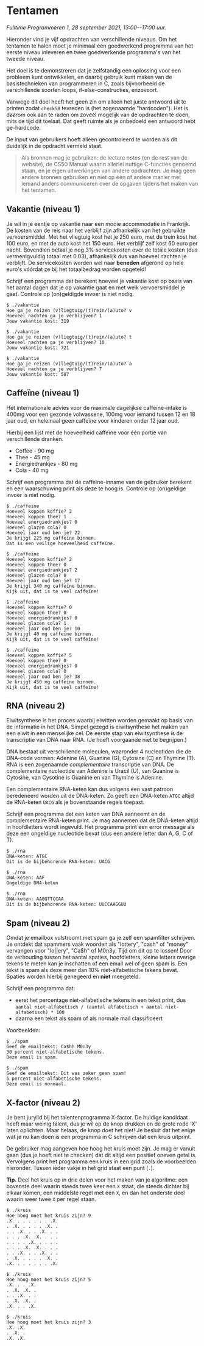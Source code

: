# Tentamen

*Fulltime Programmeren 1, 28 september 2021, 13:00--17:00 uur.*

Hieronder vind je vijf opdrachten van verschillende niveaus. Om het tentamen te halen moet je minimaal één goedwerkend programma van het eerste niveau inleveren en twee goedwerkende programma's van het tweede niveau.

Het doel is te demonstreren dat je zelfstandig een oplossing voor een probleem kunt ontwikkelen, en daarbij gebruik kunt maken van de basistechnieken van programmeren in C, zoals bijvoorbeeld de verschillende soorten loops, if-else-constructies, enzovoort.

Vanwege dit doel heeft het geen zin om alleen het juiste antwoord uit te printen zodat `check50` tevreden is (het zogenaamde "hardcoden"). Het is daarom ook aan te raden om zoveel mogelijk van de opdrachten te doen, mits de tijd dit toelaat. Dat geeft ruimte als je onbedoeld een antwoord hebt ge-hardcode.

De input van gebruikers hoeft alleen gecontroleerd te worden als dit duidelijk in de opdracht vermeld staat.

> Als bronnen mag je gebruiken: de lecture notes (en de rest van de website), de CS50 Manual waarin allerlei nuttige C-functies genoemd staan, en je eigen uitwerkingen van andere opdrachten. Je mag geen andere bronnen gebruiken en niet op één of andere manier met iemand anders communiceren over de opgaven tijdens het maken van het tentamen.

## Vakantie (niveau 1)

Je wil in je eentje op vakantie naar een mooie accommodatie in Frankrijk. De kosten van de reis naar het verblijf zijn afhankelijk van het gebruikte vervoersmiddel. Met het vliegtuig kost het je 250 euro, met de trein kost het 100 euro, en met de auto kost het 150 euro. Het verblijf zelf kost 60 euro per nacht. Bovendien betaal je nog 3% servicekosten over de totale kosten (dus vermenigvuldig totaal met 0.03), afhankelijk dus van hoeveel nachten je verblijft. De servicekosten worden wel naar **beneden** afgerond op hele euro's vóórdat ze bij het totaalbedrag worden opgeteld!

Schrijf een programma dat berekent hoeveel je vakantie kost op basis van het aantal dagen dat je op vakantie gaat en met welk vervoersmiddel je gaat. Controle op (on)geldigde invoer is niet nodig.

    $ ./vakantie
    Hoe ga je reizen (v)liegtuig/(t)rein/(a)uto? v
    Hoeveel nachten ga je verblijven? 1
    Jouw vakantie kost: 319

    $ ./vakantie
    Hoe ga je reizen (v)liegtuig/(t)rein/(a)uto? t
    Hoeveel nachten ga je verblijven? 10
    Jouw vakantie kost: 721

    $ ./vakantie
    Hoe ga je reizen (v)liegtuig/(t)rein/(a)uto? a
    Hoeveel nachten ga je verblijven? 7
    Jouw vakantie kost: 587


## Caffeïne (niveau 1)

Het internationale advies voor de maximale dagelijkse caffeïne-intake is 400mg voor een gezonde volwassene, 100mg voor iemand tussen 12 en 18 jaar oud, en helemaal geen caffeïne voor kinderen onder 12 jaar oud.

Hierbij een lijst met de hoeveelheid caffeïne voor één portie van verschillende dranken.

* Coffee - 90 mg
* Thee - 45 mg
* Energiedrankjes - 80 mg
* Cola - 40 mg

Schrijf een programma dat de caffeïne-inname van de gebruiker berekent en een waarschuwing print als deze te hoog is. Controle op (on)geldige invoer is niet nodig.

    $ ./caffeine 
    Hoeveel koppen koffie? 2
    Hoeveel koppen thee? 1
    Hoeveel energiedrankjes? 0
    Hoeveel glazen cola? 0
    Hoeveel jaar oud ben je? 22
    Je krijgt 225 mg caffeïne binnen.
    Dat is een veilige hoeveelheid caffeïne.

    $ ./caffeine 
    Hoeveel koppen koffie? 2
    Hoeveel koppen thee? 0
    Hoeveel energiedrankjes? 2
    Hoeveel glazen cola? 0
    Hoeveel jaar oud ben je? 17
    Je krijgt 340 mg caffeïne binnen.
    Kijk uit, dat is te veel caffeïne!

    $ ./caffeine 
    Hoeveel koppen koffie? 0
    Hoeveel koppen thee? 0
    Hoeveel energiedrankjes? 0
    Hoeveel glazen cola? 1
    Hoeveel jaar oud ben je? 10
    Je krijgt 40 mg caffeïne binnen.
    Kijk uit, dat is te veel caffeïne!

    $ ./caffeine 
    Hoeveel koppen koffie? 5
    Hoeveel koppen thee? 0
    Hoeveel energiedrankjes? 0
    Hoeveel glazen cola? 0
    Hoeveel jaar oud ben je? 38
    Je krijgt 450 mg caffeïne binnen.
    Kijk uit, dat is te veel caffeïne!


## RNA (niveau 2)

Eiwitsynthese is het proces waarbij eiwitten worden gemaakt op basis van de informatie in het DNA. Simpel gezegd is eiwitsynthese het maken van een eiwit in een menselijke cel. De eerste stap van eiwitsynthese is de transcriptie van DNA naar RNA. (Je hoeft voorgaande niet te begrijpen.)

DNA bestaat uit verschillende moleculen, waaronder 4 nucleotiden die de DNA-code vormen: Adenine (A), Guanine (G), Cytosine (C) en Thymine (T). RNA is een zogenaamde *complementaire* transcriptie van DNA. De complementaire nucleotide van Adenine is Uracil (U), van Guanine is Cytosine, van Cysotine is Guanine en van Thymine is Adenine.

Een complementaire RNA-keten kan dus volgens een vast patroon beredeneerd worden uit de DNA-keten. Zo geeft een DNA-keten `ATGC` altijd de RNA-keten `UACG` als je bovenstaande regels toepast.

Schrijf een programma dat een keten van DNA aanneemt en de complementaire RNA-keten print. Je mag aannemen dat de DNA-keten altijd in hoofdletters wordt ingevuld. Het programma print een error message als deze een ongeldige nucleotide bevat (dus een andere letter dan A, G, C of T).

    $ ./rna
    DNA-keten: ATGC
    Dit is de bijbehorende RNA-keten: UACG

    $ ./rna
    DNA-keten: AAF
    Ongeldige DNA-keten

    $ ./rna
    DNA-keten: AAGGTTCCAA
    Dit is de bijbehorende RNA-keten: UUCCAAGGUU


## Spam (niveau 2)

Omdat je emailbox volstroomt met spam ga je zelf een spamfilter schrijven. Je ontdekt dat spammers vaak woorden als "lottery", "cash" of "money" vervangen voor "lo\|\|ery", "Ca$h" of M0n3y. Tijd om dit op te lossen! Door de verhouding tussen het aantal spaties, hoofdletters, kleine letters overige tekens te meten kan je inschatten of een email wel of geen spam is. Een tekst is spam als deze meer dan 10% niet-alfabetische tekens bevat. Spaties worden hierbij genegeerd en **niet** meegeteld.

Schrijf een programma dat:

- eerst het percentage niet-alfabetische tekens in een tekst print, dus  
    `aantal niet-alfabetisch / (aantal alfabetisch + aantal niet-alfabetisch) * 100`
- daarna een tekst als spam of als normale mail classificeert

Voorbeelden:

    $ ./spam
    Geef de emailtekst: Ca$hh M0n3y
    30 percent niet-alfabetische tekens.
    Deze email is spam.

    $ ./spam
    Geef de emailtekst: Dit was zeker geen spam!
    5 percent niet-alfabetische tekens.
    Deze email is normaal.


## X-factor (niveau 2)

Je bent jurylid bij het talentenprogramma X-factor. De huidige kandidaat heeft maar weinig talent, dus je wil op de knop drukken en de grote rode 'X' laten oplichten. Maar helaas, de knop doet het niet! Je besluit dat het enige wat je nu kan doen is een programma in C schrijven dat een kruis uitprint.

De gebruiker mag aangeven hoe hoog het kruis moet zijn. Je mag er vanuit gaan (dus je hoeft niet te checken) dat dit altijd een positief oneven getal is. Vervolgens print het programma een kruis in een grid zoals de voorbeelden hieronder. Tussen ieder vakje in het grid staat een punt (`.`).

**Tip.** Deel het kruis op in drie delen voor het maken van je algoritme: een bovenste deel waarin steeds twee keer een `X` staat, die steeds dichter bij elkaar komen; een middelste regel met één `X`, en dan het onderste deel waarin weer twee `X` per regel staan.

    $ ./kruis
    Hoe hoog moet het kruis zijn? 9
    .X. . . . . . . .X.
    . .X. . . . . .X. .
    . . .X. . . .X. . .
    . . . .X. .X. . . .
    . . . . .X. . . . .
    . . . .X. .X. . . .
    . . .X. . . .X. . .
    . .X. . . . . .X. .
    .X. . . . . . . .X.

    $ ./kruis
    Hoe hoog moet het kruis zijn? 5
    .X. . . .X.
    . .X. .X. .
    . . .X. . .
    . .X. .X. .
    .X. . . .X.

    $ ./kruis
    Hoe hoog moet het kruis zijn? 3
    .X. .X.
    . .X. .
    .X. .X.
